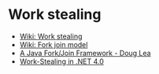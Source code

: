 # Work stealing

- [Wiki: Work stealing](https://en.wikipedia.org/wiki/Work_stealing)
- [Wiki: Fork join model](https://en.wikipedia.org/wiki/Fork%E2%80%93join_model)
- [A Java Fork/Join Framework - Doug Lea](http://gee.cs.oswego.edu/dl/papers/fj.pdf)
- [Work-Stealing in .NET 4.0](https://blogs.msdn.microsoft.com/jennifer/2009/06/26/work-stealing-in-net-4-0/)
